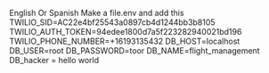 English Or Spanish
Make a file.env and add this 
TWILIO_SID=AC22e4bf25543a0897cb4d1244bb3b8105
TWILIO_AUTH_TOKEN=94edee1800d7a5f223282940021bd196
TWILIO_PHONE_NUMBER=+16193135432
DB_HOST=localhost
DB_USER=root
DB_PASSWORD=toor
DB_NAME=flight_management
DB_hacker = hello world

